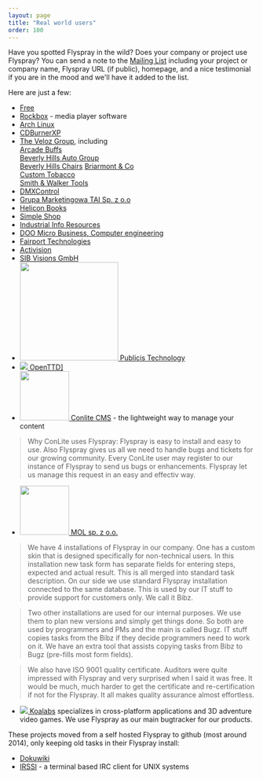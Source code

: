 ```yaml
---
layout: page
title: "Real world users"
order: 100
---
```

Have you spotted Flyspray in the wild? Does your company or project use Flyspray? You can send a note to the [Mailing List](/community/mailing-list/) including your project or company name, Flyspray URL (if public), homepage, and a nice testimonial if you are in the mood and we'll have it added to the list.

Here are just a few:

 * [Free](http://www.free.fr)
 * [Rockbox](http://www.rockbox.org/tracker) - media player software
 * [Arch Linux](http://bugs.archlinux.org/)
 * [CDBurnerXP](https://bugs.cdburnerxp.se)
 * [The Veloz Group](http://www.thevelozgroup.com), including  
[Arcade Buffs](http://www.arcadebuffs.com)   
[Beverly Hills Auto Group](http://www.bhautogroup.com)  
[Beverly Hills Chairs](http://www.beverlyhillschairs.com)
[Briarmont & Co](http://www.briarmontcompany.com)  
[Custom Tobacco](http://www.customtobacco.com)  
[Smith & Walker Tools](http://www.smithandwalkertools.com)
 * [DMXControl](http://www.dmxcontrol.de/flyspray/)
 * [Grupa Marketingowa TAI Sp. z o.o](http://tai.pl)
 * [Helicon Books](http://www.heliconbooks.com)
 * [Simple Shop](http://www.simple-shop.si/bt/)
 * [Industrial Info Resources](http://www.industrialinfo.com)
 * [DOO Micro Business, Computer engineering](http://www.micro.co.rs)
 * [Fairport Technologies](www.fairport.com)
 * [Activision](http://www.activision.com)
 * [SIB Visions GmbH](http://www.sibvisions.com)
 * <a href="www.publicis-technology.com"><img src="http://www.publicis-technology.com/images/LogoPublicis.png" width="200px"> Publicis Technology</a>
 * <a href="https://bugs.openttd.org/"><img src="http://media.openttd.org/media/images/layout/openttd-64.gif"> OpenTTD]</a> 
 * <a href="http://dev.conlite.org/tickets"><img src="http://conlite.org/pub/static/images/cl-logo.png" width="100px"> Conlite CMS</a> - the lightweight way to manage your content 

> Why ConLite uses Flyspray:
> Flyspray is easy to install and easy to use. Also Flyspray gives us all we need to handle bugs and tickets for our growing community. Every ConLite user may register to our instance of Flyspray to send us bugs or enhancements. Flyspray let us manage this request in an easy and effectiv way.

  * <a href="www.mol.pl"><img src="http://www.mol.pl/mol/obrazki/logo-mol_budujemy_200.png" width="100px"> MOL sp. z o.o.</a>

> We have 4 installations of Flyspray in our company. One has a custom skin that is designed specifically for non-technical users. In this installation new task form has separate fields for entering steps, expected and actual result. This is all merged into standard task description. On our side we use standard Flyspray installation connected to the same database. This is used by our IT stuff to provide support for customers only. We call it Bibz.

>Two other installations are used for our internal purposes. We use them to plan new versions and simply get things done. So both are used by programmers and PMs and the main is called Bugz. IT stuff copies tasks from the Bibz if they decide programmers need to work on it. We have an extra tool that assists copying tasks from Bibz to Bugz (pre-fills most form fields).

>We also have ISO 9001 quality certificate. Auditors were quite impressed with Flyspray and very surprised when I said it was free. It would be much, much harder to get the certificate and re-certification if not for the Flyspray. It all makes quality assurance almost effortless.

  * <a href="http://www.koalabs-studio.com"><img src="https://lh3.googleusercontent.com/-tNPsz9aHXkM/VwI33OXzD5I/AAAAAAAAAhU/L9_H1WgxdLcsEgBbvB5-epZMX2tqZS45g/s1600/Koalabs.png"> Koalabs</a> specializes in cross-platform applications and 3D adventure video games. We use Flyspray as our main bugtracker for our products.

These projects moved from a self hosted Flyspray to github (most around 2014), only keeping old tasks in their Flyspray install:

 * [Dokuwiki](http://bugs.splitbrain.org/)
 * [IRSSI](http://bugs.irssi.org) - a terminal based IRC client for UNIX systems
